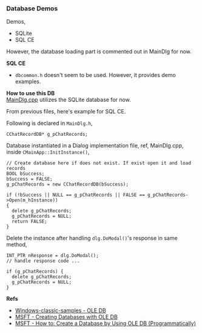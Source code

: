 ### Database Demos
Demos,  
- SQLite
- SQL CE


However, the database loading part is commented out in MainDlg for now.


**SQL CE**  
- `dbcommon.h` doesn't seem to be used. However, it provides demo examples.

**How to use this DB**  
[MainDlg.cpp](https://github.com/atiq-cs/cpp/blob/dev/MFC/CustomControl/P05_EmotIconChat/MainDlg.cpp) utilizes the SQLite database for now.

From previous files, here's example for SQL CE.  

Following is declared in `MainDlg.h`,

    CChatRecordDB* g_pChatRecords;

Database instantiated in a Dialog implementation file, ref, MainDlg.cpp, inside `CMainApp::InitInstance()`,

    // Create database here if does not exist. If exist open it and load records
    BOOL bSuccess;
    bSuccess = FALSE;
    g_pChatRecords = new CChatRecordDB(bSuccess);

    if (!bSuccess || NULL == g_pChatRecords || FALSE == g_pChatRecords->Open(m_hInstance))
    {
      delete g_pChatRecords;
      g_pChatRecords = NULL;
      return FALSE;
    }

Delete the instance after handling `dlg.DoModal()`'s response in same method,

    INT_PTR nResponse = dlg.DoModal();
    // handle response code ...

    if (g_pChatRecords) {
      delete g_pChatRecords;
      g_pChatRecords = NULL;
    }


**Refs**
- [Windows-classic-samples - OLE DB](https://github.com/microsoft/Windows-classic-samples/tree/main/Samples/Win7Samples/dataaccess/oledb)
- [MSFT - Creating Databases with OLE DB](https://learn.microsoft.com/en-us/previous-versions/sql/compact/sql-server-compact-4.0/ms174146\(v=sql.110\))
- [MSFT - How to: Create a Database by Using OLE DB (Programmatically)](https://learn.microsoft.com/en-us/previous-versions/sql/compact/sql-server-compact-4.0/ms172066\(v=sql.110\))